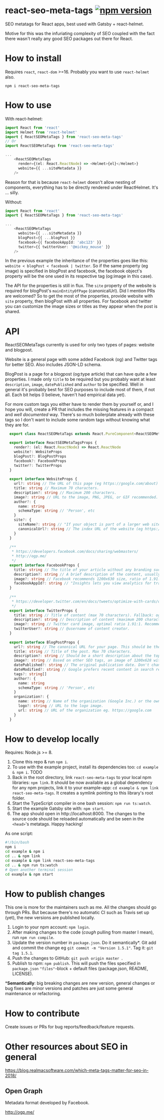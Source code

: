 # react-seo-meta-tags [![npm version](https://badge.fury.io/js/react-seo-meta-tags.svg)](https://badge.fury.io/js/react-seo-meta-tags)

SEO metatags for React apps, best used with Gatsby + react-helmet.

Motive for this was the infuriating complexity of SEO coupled with the fact there wasn't really any good SEO packages out there for React.

# How to install

Requires `react`, `react-dom` >=16. Probably you want to use `react-helmet` also.
```
npm i react-seo-meta-tags
```

# How to use

With react-helmet:
```ts
import React from 'react'
import Helmet from 'react-helmet'
import { ReactSEOMetaTags } from 'react-seo-meta-tags'
// Or
import ReactSEOMetaTags from 'react-seo-meta-tags'

...
    <ReactSEOMetaTags
      render={(el: React.ReactNode) => <Helmet>{el}</Helmet>}
      website={{ ...siteMetadata }}
    />
```

Reason for that is because `react-helmet` doesn't allow nesting of components, everything has to be directly rendered under ReactHelmet. It's ... silly.

Without:
```ts
import React from 'react'
import { ReactSEOMetaTags } from 'react-seo-meta-tags'

...
    <ReactSEOMetaTags
      website={{ ...siteMetadata }}
      blogPost={{ ...blogPost }}
      facebook={{ facebookAppId: 'abc123' }}
      twitter={{ twitterUser: '@mickey_mouse' }}
    />
```

In the previous example the inheritance of the properties goes like this: `website < blogPost < facebook | twitter`. So if the same property (eg image) is specified in blogPost and facebook, the facebook object's property will be the one used in its respective tag (og:image in this case).

The API for the properties is still in flux. The `site` property of the website is required for blogPost's `mainEntityOfPage` (canonicalUrl). Did I mention PRs are welcomed? So to get the most of the properties, provide website with `site` property, then blogPost with all properties. For facebook and twitter you can customize the image sizes or titles as they appear when the post is shared.

# API

ReactSEOMetaTags currently is used for only two types of pages: website and blogpost.

Website is a general page with some added Facebook (og) and Twitter tags for better SEO. Also includes JSON-LD schema.

BlogPost is a page for a blogpost (og:type article) that can have quite a few properties. I made only `title` to be required but you probably want at least `description`, `image`, `datePublished` and `author` to be specified. Well in general it's probably best for SEO purposes to include most of them, if not all. Each bit helps (I believe, haven't had empirical data yet).

For more custom tags you either have to render them by yourself or, and I hope you will, create a PR that includes the missing features in a compact and *well documented* way. There's so much boilerplate already with these tags so I don't want to include some random tags without knowing what they are for.

```ts
  export class ReactSEOMetaTags extends React.PureComponent<ReactSEOMetaTagsProps> {}

  export interface ReactSEOMetaTagsProps {
    render?: (el: React.ReactNode) => React.ReactNode
    website?: WebsiteProps
    blogPost?: BlogPostProps
    facebook?: FacebookProps
    twitter?: TwitterProps
  }
  
  export interface WebsiteProps {
    url?: string // The URL of this page (eg https://google.com/about)
    title: string // Maximum 70 characters.
    description?: string // Maximum 200 characters.
    image?: string // URL to the image, PNG, JPEG, or GIF recommended.
    author?: {
      name: string
      schemaType: string // 'Person', etc
    }
    site?: {
      siteName?: string // "If your object is part of a larger web site, the name which should be displayed for the overall site. e.g., "IMDb"."
      canonicalUrl?: string // The index URL of the website (eg https://google.com), used for BlogPosting JSON-LD schema.
    }
  }
  
  /**
   * https://developers.facebook.com/docs/sharing/webmasters/
   * http://ogp.me/
   */
  export interface FacebookProps {
    title: string // The title of your article without any branding such as your site name.
    description?: string // A brief description of the content, usually between 2 and 4 sentences.
    image?: string // Facebook recommends 1200x630 size, ratio of 1.91:1. PNG, JPEG, or GIF.
    facebookAppId?: string // "Insights lets you view analytics for traffic to your site from Facebook."
  }
  
  /**
   * https://developer.twitter.com/en/docs/tweets/optimize-with-cards/overview/markup.html
   */
  export interface TwitterProps {
    title: string // Title of content (max 70 characters). Fallback: og:title.
    description?: string // Description of content (maximum 200 characters). Fallback: og:description.
    image?: string // Twitter card image, optimal ratio 1.91:1. Recommended: 1200x628. PNG, JPEG, or GIF. Fallback: og:image.
    twitterUser?: string // @username of content creator.
  }
  
  export interface BlogPostProps {
    url?: string // The canonical URL for your page. This should be the undecorated URL, without session variables, user identifying parameters, or counters.
    title: string // Title of the post. Max 70 characters.
    description?: string // Should be a short description about the topic, <=200 words. Mainly for SEO purposes.
    image?: string // Based on other SEO tags, an image of 1200x628 with 1.91:1 ratio in PNG, JPEG, or GIF is the optimum.
    datePublished?: string // The original publication date. Don't change arbitrarily, Google might downrank you.
    dateModified?: string // Google prefers recent content in search results and also users are more likely to click a recent article
    tags?: string[]
    author?: {
      name: string
      schemaType: string // 'Person', etc
    }
    organization?: {
      name: string // Name of the organization (Google Inc.) or the owner of the website (Larry Page).
      logo?: string // URL to the logo image.
      url: string // URL of the organization eg. https://google.com
    }
  }
```

# How to develop locally

Requires: Node.js >= 8.

1) Clone this repo & run `npm i`.
2) To use with the example project, install its dependencies too: `cd example & npm i`. TODO
3) Back in the root directory, link `react-seo-meta-tags` to your local npm libraries: `npm link`. It should be now available as a global dependency for any npm projects, link it to your example-app: `cd example & npm link react-seo-meta-tags`. It creates a symlink pointing to this library's root folder.
4) Start the TypeScript compiler in one bash session: `npm run ts:watch`.
5) Start the example Gatsby site with: `npm start`.
6) The app should open in http://localhost:8000. The changes to the source code should be reloaded automatically and be seen in the `<head>`'s metatags. Happy hacking!

As one script:
```bash
#!/bin/bash
npm i
cd example & npm i
cd .. & npm link
cd example & npm link react-seo-meta-tags
cd .. & npm run ts:watch
# Open another terminal session
cd example & npm start
```

# How to publish changes

This one is more for the maintainers such as me. All the changes should go through PRs. But because there's no automatic CI such as Travis set up (yet), the new versions are published locally.

1) Login to your npm account: `npm login`.
2) After making changes to the code (*cough* pulling from master I mean), run `npm run compile`.
3) Update the version number in `package.json`. Do it semantically\*. Git add and commit the change eg `git commit -m "Version 1.5.1"`. Tag it: `git tag 1.5.1`.
4) Push the changes to GitHub: `git push origin master `.
5) Publish to npm: `npm publish`. This will push the files specified in `package.json` `"files"`-block + default files (package.json, README, LICENSE).

\***Semantically**: big breaking changes are new version, general changes or bug fixes are minor versions and patches are just some general maintenance or refactoring.

# How to contribute

Create issues or PRs for bug reports/feedback/feature requests.

# Other resources about SEO in general

https://blog.realmacsoftware.com/which-meta-tags-matter-for-seo-in-2018/

## Open Graph

Metadata format developed by Facebook.

http://ogp.me/

